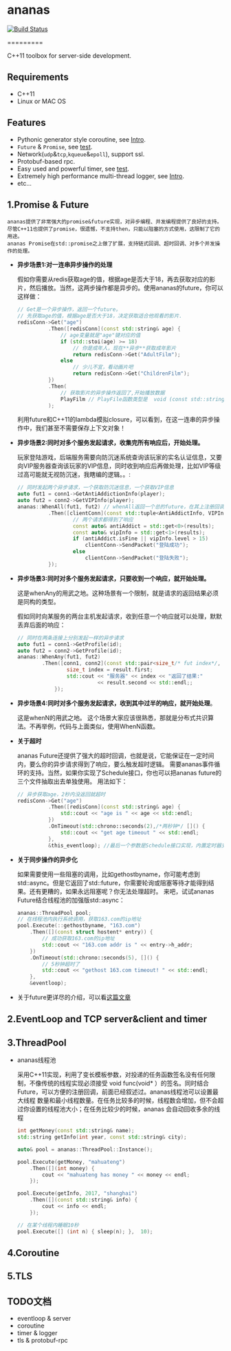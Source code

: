 # ananas
[![Build Status](https://travis-ci.org/loveyacper/ananas.svg?branch=master)](https://travis-ci.org/loveyacper/ananas)

=========

C++11 toolbox for server-side development.

## Requirements
* C++11
* Linux or MAC OS

## Features
* Pythonic generator style coroutine, see [Intro](coroutine/README.md).
* `Future` & `Promise`, see [test](tests/test_future/).
* Network(`udp`&`tcp`,`kqueue`&`epoll`), support ssl.
* Protobuf-based rpc.
* Easy used and powerful timer, see [test](tests/test_timer/).
* Extremely high performance multi-thread logger, see [Intro](net/log/README.md).
* etc...

## 1.Promise & Future
    ananas提供了非常强大的promise&future实现，对异步编程、并发编程提供了良好的支持。
    尽管C++11也提供了promise，很遗憾，不支持then，只能以阻塞的方式使用，这限制了它的用途。
    ananas Promise在std::promise之上做了扩展，支持链式回调、超时回调、对多个并发操作的处理。

* **异步场景1:对一连串异步操作的处理**
  
  假如你需要从redis获取age的值，根据age是否大于18，再去获取对应的影片，然后播放。当然，这两步操作都是异步的。使用ananas的future，你可以这样做：
  ```cpp
  // Get是一个异步操作，返回一个future。
  // 先获取age的值，根据age是否大于18，决定获取适合他观看的影片.
  redisConn->Get("age")
            .Then([redisConn](const std::string& age) {
                // age变量就是"age"键对应的值
                if (std::stoi(age) >= 18)
                    // 你是成年人，现在**异步**获取成年影片
                    return redisConn->Get("AdultFilm");
                else
                    // 少儿不宜，看动画片吧
                    return redisConn->Get("ChildrenFilm");
            })
            .Then(
                // 获取影片的异步操作返回了,开始播放数据
                PlayFilm // PlayFile函数类型是  void (const std::string& filmContent);
            );
  ```
  利用future和C++11的lambda模拟closure，可以看到，在这一连串的异步操作中，我们甚至不需要保存上下文对象！

* **异步场景2:同时对多个服务发起请求，收集完所有响应后，开始处理。**
  
  玩家登陆游戏，后端服务需要向防沉迷系统查询该玩家的实名认证信息，又要向VIP服务器查询该玩家的VIP信息，同时收到响应后再做处理，比如VIP等级过高可能就无视防沉迷，我瞎编的逻辑。。:
  ```cpp
  // 同时发起两个异步请求，一个获取防沉迷信息，一个获取VIP信息
  auto fut1 = conn1->GetAntiAddictionInfo(player);
  auto fut2 = conn2->GetVIPInfo(player);
  ananas::WhenAll(fut1, fut2) // whenAll返回一个总的future，在其上注册回调
            .Then([clientConn](const std::tuple<AntiAddictInfo, VIPInfo>& results) {
                    // 两个请求都得到了响应
                    const auto& antiAddict = std::get<0>(results);
                    const auto& vipInfo = std::get<1>(results);
                    if (antiAddict.isFine || vipInfo.level > 15)
                        clientConn->SendPacket("登陆成功");
                    else
                        clientConn->SendPacket("登陆失败");
            });
  ```

* **异步场景3:同时对多个服务发起请求，只要收到一个响应，就开始处理。**
  
  这是whenAny的用武之地。这种场景有一个限制，就是请求的返回结果必须是同构的类型。
 
  假如同时向某服务的两台主机发起请求，收到任意一个响应就可以处理，默默丢弃后面的响应：
  ```cpp
  // 同时在两条连接上分别发起一样的异步请求
  auto fut1 = conn1->GetProfile(id);
  auto fut2 = conn2->GetProfile(id);
  ananas::WhenAny(fut1, fut2)
          .Then([conn1, conn2](const std::pair<size_t/* fut index*/, std::string>& result) {
                  size_t index = result.first;
                  std::cout << "服务器" << index << "返回了结果:"
                            << result.second << std::endl;;
              });
  ```

* **异步场景4:同时对多个服务发起请求，收到其中过半的响应，就开始处理**。
  
  这是whenN的用武之地。
  这个场景大家应该很熟悉，那就是分布式共识算法。不再举例，代码与上面类似，使用WhenN函数。

* **关于超时**
  
  ananas Future还提供了强大的超时回调，也就是说，它能保证在一定时间内，要么你的异步请求得到了响应，要么触发超时逻辑。
  需要ananas事件循环的支持。当然，如果你实现了Schedule接口，你也可以把ananas future的三个文件抽取出去单独使用。
  用法如下：

  ```cpp
  // 异步获取age，2秒内没返回就超时
  redisConn->Get("age")
            .Then([redisConn](const std::string& age) {
                std::cout << "age is " << age << std::endl;
            })
            .OnTimeout(std::chrono::seconds(2),/*两秒钟*/ []() {
                std::cout << "get age timeout " << std::endl;
            },
            &this_eventloop); //最后一个参数是Schedule接口实现，内置定时器支持。
  ```

* **关于同步操作的异步化**
  
  如果需要使用一些阻塞的调用，比如gethostbyname，你可能考虑到std::async。但是它返回了std::future，你需要轮询或阻塞等待才能得到结果。还有更糟的，如果永远阻塞呢？你无法处理超时。
  来吧，试试ananas Future结合线程池的加强版std::async：
  ```cpp
  ananas::ThreadPool pool;
  // 在线程池内执行系统调用，获取163.com的ip地址
  pool.Execute(::gethostbyname, "163.com")
      .Then([](const struct hostent* entry)) {
          // 成功获取163.com的ip地址
          std::cout << "163.com addr is " << entry->h_addr;
      })
      .OnTimeout(std::chrono::seconds(5), []() {
          // 5秒钟超时了
          std::cout << "gethost 163.com timeout! " << std::endl;
      },
      &eventloop);
  ```

* 关于future更详尽的介绍，可以看[这篇文章](https://loveyacper.github.io/ananas-future.html)

## 2.EventLoop and TCP server&client and timer

## 3.ThreadPool
* ananas线程池

  采用C++11实现，利用了变长模板参数，对投递的任务函数签名没有任何限制，不像传统的线程实现必须接受
  void func(void\* ）的签名。同时结合Future，可以方便的注册回调，前面已经叙述过。ananas线程池可以设置最大线程
  数量和最小线程数量。在任务比较多的时候，线程数会增加，但不会超过你设置的线程池大小；在任务比较少的时候，ananas
  会自动回收多余的线程

  ```cpp
  int getMoney(const std::string& name);
  std::string getInfo(int year, const std::string& city);

  auto& pool = ananas::ThreadPool::Instance();

  pool.Execute(getMoney, "mahuateng")
      .Then([](int money) {
          cout << "mahuateng has money " << money << endl;
      });

  pool.Execute(getInfo, 2017, "shanghai")
      .Then([](const std::string& info) {
          cout << info << endl;
      });

  // 在某个线程内睡眠10秒
  pool.Execute([] (int n) { sleep(n); },  10);
  ```
## 4.Coroutine
## 5.TLS

## TODO文档
* eventloop & server
* coroutine
* timer & logger
* tls & protobuf-rpc


